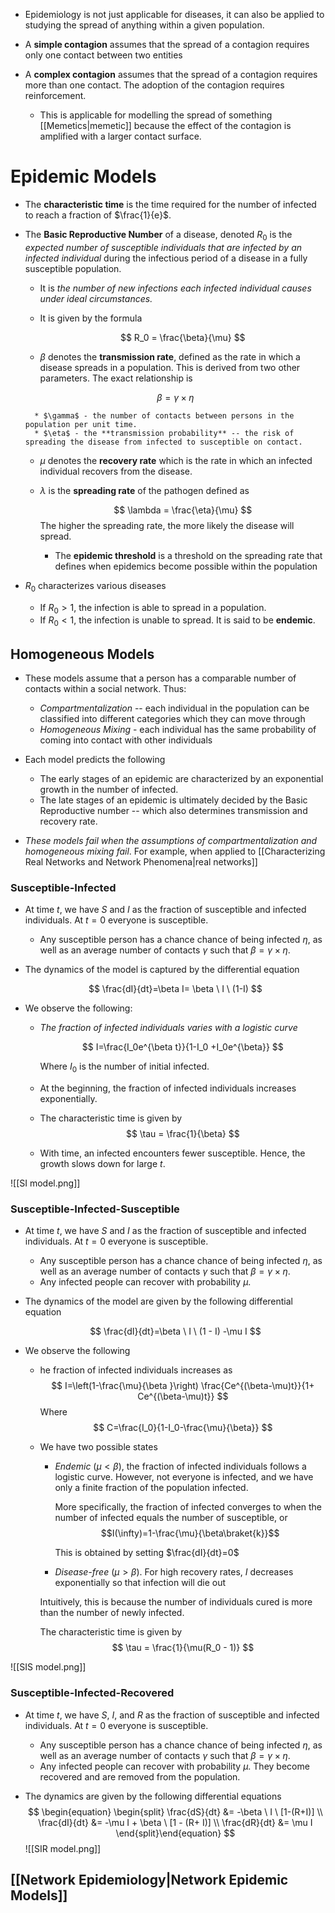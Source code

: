 * Epidemiology is not just applicable for diseases, it can also be applied to studying the spread of anything within a given population.

* A **simple contagion** assumes that the spread of a contagion requires only one contact between two entities
* A **complex contagion** assumes that the spread of a contagion requires more than one contact. The adoption of the contagion requires reinforcement.
	* This is applicable for modelling the spread of something [[Memetics|memetic]] because the effect of the contagion is amplified with a larger contact surface.
# Epidemic Models
* The **characteristic time** is the time required for the number of infected to reach a fraction of $\frac{1}{e}$. 

* The **Basic Reproductive Number** of a disease, denoted $R_0$ is the *expected number of susceptible individuals that are infected by an infected individual* during the infectious period of a disease in a fully susceptible population.
	* It is *the number of new infections each infected individual causes under ideal circumstances.*
	* It is given by the formula
	  
	  $$
	  R_0 = \frac{\beta}{\mu}
	  $$
	*  $\beta$ denotes the **transmission rate**, defined as the rate in which a disease spreads in a population. This is derived from two other parameters. The exact relationship is 
  
  $$
  \beta = \gamma \times \eta
  $$
  
		* $\gamma$ - the number of contacts between persons in the population per unit time.
		* $\eta$ - the **transmission probability** -- the risk of spreading the disease from infected to susceptible on contact.

	* $\mu$ denotes the **recovery rate** which is the rate in which an infected individual recovers from the disease. 
	* $\lambda$ is the **spreading rate** of the pathogen defined as 
	  
	  $$
	  \lambda = \frac{\eta}{\mu}
	  $$
	  The higher the spreading rate, the more likely the disease will spread. 
		* The **epidemic threshold** is a threshold on the spreading rate that defines when epidemics become possible within the population

* $R_0$ characterizes various diseases 
	* If $R_0 > 1$, the infection is able to spread in a population. 
	* If $R_0 < 1$, the infection is unable to spread. It is said to be **endemic**.

## Homogeneous Models
* These models assume that a person has a comparable number of contacts within a social network. Thus:
	* *Compartmentalization* -- each individual in the population can be classified into different categories which they can move through
	* *Homogeneous Mixing* - each individual has the same probability of coming into contact with other individuals

* Each model predicts the following
	* The early stages of an epidemic are characterized by an exponential growth in the number of infected.
	* The late stages of an epidemic is ultimately decided by the Basic Reproductive number -- which also determines transmission and recovery rate. 

* *These models fail when the assumptions of compartmentalization and homogeneous mixing fail*. For example, when applied to [[Characterizing Real Networks and Network Phenomena|real networks]]

### Susceptible-Infected 
* At time $t$, we have $S$ and $I$ as the fraction of susceptible and infected individuals. At $t=0$ everyone is susceptible.
	* Any susceptible person has a chance chance of being infected $\eta$, as well as an average number of contacts $\gamma$ such that $\beta=\gamma \times\eta$.

* The dynamics of the model is captured by the differential equation
  
  $$
  \frac{dI}{dt}=\beta I= \beta \ I \ (1-I)
  $$

* We observe the following:
	* *The fraction of infected individuals varies with a logistic curve*
	  
	  $$
	  I=\frac{I_0e^{\beta t}}{1-I_0 +I_0e^{\beta}}
	  $$
	  
	  Where $I_0$ is the number of initial infected.
	* At the beginning, the fraction of infected individuals increases exponentially.
	* The characteristic time is given by 
	  $$
	  \tau = \frac{1}{\beta}
	  $$
	* With time, an infected encounters fewer susceptible. Hence, the growth slows down for large $t$.

![[SI model.png]]
### Susceptible-Infected-Susceptible
* At time $t$, we have $S$ and $I$ as the fraction of susceptible and infected individuals. At $t=0$ everyone is susceptible.
	* Any susceptible person has a chance chance of being infected $\eta$, as well as an average number of contacts $\gamma$ such that $\beta=\gamma \times\eta$.
	* Any infected people can recover with probability $\mu$. 

* The dynamics of the model are given by the following differential equation
  
  $$
  \frac{dI}{dt}=\beta \ I \ (1 - I) -\mu I
  $$


* We observe the following
	* he fraction of infected individuals increases as 
	  $$
	  I=\left(1-\frac{\mu}{\beta }\right) \frac{Ce^{(\beta-\mu)t}}{1+ Ce^{(\beta-\mu)t}}
	  $$
	  Where 
	  $$
	  C=\frac{I_0}{1-I_0-\frac{\mu}{\beta}}
	  $$
	* We have two possible states
		* *Endemic* $(\mu < \beta)$, the fraction of infected individuals follows a logistic curve.  However,  not everyone is infected, and we have only a finite fraction of the population infected.
		  
		  More specifically, the fraction of infected converges to when the number of infected equals the number of susceptible, or $$I(\infty)=1-\frac{\mu}{\beta\braket{k}}$$
		  
		  This is obtained by setting $\frac{dI}{dt}=0$

		* *Disease-free* $(\mu > \beta)$. For high recovery rates, $I$ decreases exponentially so that infection will die out
		  
		 Intuitively, this is because the number of individuals cured is more than the number of newly infected. 
		 
		 The characteristic time is given by
		 $$
		 \tau = \frac{1}{\mu(R_0 - 1)}
		 $$


![[SIS model.png]]

### Susceptible-Infected-Recovered
* At time $t$, we have $S$, $I$, and $R$ as the fraction of susceptible and infected individuals. At $t=0$ everyone is susceptible.
	* Any susceptible person has a chance chance of being infected $\eta$, as well as an average number of contacts $\gamma$ such that $\beta=\gamma \times\eta$.
	* Any infected people can recover with probability $\mu$. They become recovered and are removed from the population.


* The dynamics are given by the following differential equations
  $$
  \begin{equation} \begin{split}
\frac{dS}{dt} &= -\beta \ I \ [1-(R+I)] \\ 
\frac{dI}{dt} &= -\mu I + \beta  \ [1 - (R+ I)] \\ 
\frac{dR}{dt} &= \mu I
\end{split}\end{equation}
  $$
![[SIR model.png]]

## [[Network Epidemiology|Network Epidemic Models]]